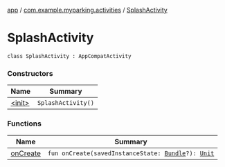 [app](../../index.md) / [com.example.myparking.activities](../index.md) / [SplashActivity](./index.md)

# SplashActivity

`class SplashActivity : AppCompatActivity`

### Constructors

| Name | Summary |
|---|---|
| [&lt;init&gt;](-init-.md) | `SplashActivity()` |

### Functions

| Name | Summary |
|---|---|
| [onCreate](on-create.md) | `fun onCreate(savedInstanceState: `[`Bundle`](https://developer.android.com/reference/android/os/Bundle.html)`?): `[`Unit`](https://kotlinlang.org/api/latest/jvm/stdlib/kotlin/-unit/index.html) |
